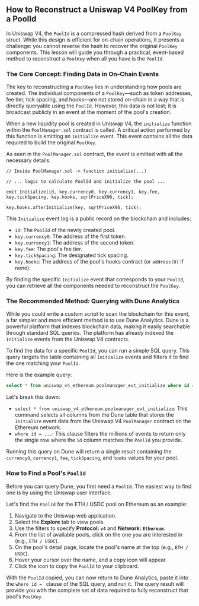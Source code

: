 ## How to Reconstruct a Uniswap V4 PoolKey from a PoolId

In Uniswap V4, the `PoolId` is a compressed hash derived from a `PoolKey` struct. While this design is efficient for on-chain operations, it presents a challenge: you cannot reverse the hash to recover the original `PoolKey` components. This lesson will guide you through a practical, event-based method to reconstruct a `PoolKey` when all you have is the `PoolId`.

### The Core Concept: Finding Data in On-Chain Events

The key to reconstructing a `PoolKey` lies in understanding how pools are created. The individual components of a `PoolKey`—such as token addresses, fee tier, tick spacing, and hooks—are not stored on-chain in a way that is directly queryable using the `PoolId`. However, this data is not lost; it is broadcast publicly in an event at the moment of the pool's creation.

When a new liquidity pool is created in Uniswap V4, the `initialize` function within the `PoolManager.sol` contract is called. A critical action performed by this function is emitting an `Initialize` event. This event contains all the data required to build the original `PoolKey`.

As seen in the `PoolManager.sol` contract, the event is emitted with all the necessary details:

```solidity
// Inside PoolManager.sol -> function initialize(...)

// ... logic to calculate PoolId and initialize the pool ...

emit Initialize(id, key.currency0, key.currency1, key.fee, key.tickSpacing, key.hooks, sqrtPriceX96, tick);

key.hooks.afterInitialize(key, sqrtPriceX96, tick);
```

This `Initialize` event log is a public record on the blockchain and includes:
*   `id`: The `PoolId` of the newly created pool.
*   `key.currency0`: The address of the first token.
*   `key.currency1`: The address of the second token.
*   `key.fee`: The pool's fee tier.
*   `key.tickSpacing`: The designated tick spacing.
*   `key.hooks`: The address of the pool's hooks contract (or `address(0)` if none).

By finding the specific `Initialize` event that corresponds to your `PoolId`, you can retrieve all the components needed to reconstruct the `PoolKey`.

### The Recommended Method: Querying with Dune Analytics

While you could write a custom script to scan the blockchain for this event, a far simpler and more efficient method is to use Dune Analytics. Dune is a powerful platform that indexes blockchain data, making it easily searchable through standard SQL queries. The platform has already indexed the `Initialize` events from the Uniswap V4 contracts.

To find the data for a specific `PoolId`, you can run a simple SQL query. This query targets the table containing all `Initialize` events and filters it to find the one matching your `PoolId`.

Here is the example query:
```sql
select * from uniswap_v4_ethereum.poolmanager_evt_initialize where id = 0x3ea74c37fbb79dfcd6d760870f0f4e00cf4c3960b3259d0d43f211c0547394c1
```
Let's break this down:
*   `select * from uniswap_v4_ethereum.poolmanager_evt_initialize`: This command selects all columns from the Dune table that stores the `Initialize` event data from the Uniswap V4 `PoolManager` contract on the Ethereum network.
*   `where id = ...`: This clause filters the millions of events to return only the single row where the `id` column matches the `PoolId` you provide.

Running this query on Dune will return a single result containing the `currency0`, `currency1`, `fee`, `tickSpacing`, and `hooks` values for your pool.

### How to Find a Pool's `PoolId`

Before you can query Dune, you first need a `PoolId`. The easiest way to find one is by using the Uniswap user interface.

Let's find the `PoolId` for the ETH / USDC pool on Ethereum as an example:
1.  Navigate to the Uniswap web application.
2.  Select the **Explore** tab to view pools.
3.  Use the filters to specify **Protocol: `v4`** and **Network: `Ethereum`**.
4.  From the list of available pools, click on the one you are interested in (e.g., `ETH / USDC`).
5.  On the pool's detail page, locate the pool's name at the top (e.g., `ETH / USDC`).
6.  Hover your cursor over the name, and a copy icon will appear.
7.  Click the icon to copy the `PoolId` to your clipboard.

With the `PoolId` copied, you can now return to Dune Analytics, paste it into the `where id = ` clause of the SQL query, and run it. The query result will provide you with the complete set of data required to fully reconstruct that pool's `PoolKey`.